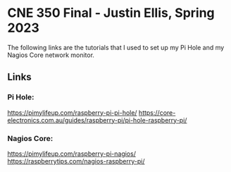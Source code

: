 # CNE 350 Final - Justin Ellis, Spring 2023

The following links are the tutorials that I used to set up my Pi Hole and my Nagios Core network monitor.

## Links

### Pi Hole:
https://pimylifeup.com/raspberry-pi-pi-hole/
https://core-electronics.com.au/guides/raspberry-pi/pi-hole-raspberry-pi/

### Nagios Core:
https://pimylifeup.com/raspberry-pi-nagios/
https://raspberrytips.com/nagios-raspberry-pi/
